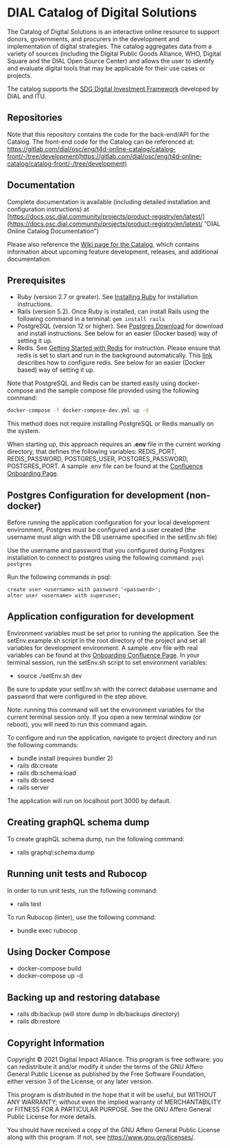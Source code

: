 # DIAL Catalog of Digital Solutions

The Catalog of Digital Solutions is an interactive online resource to support donors, 
governments, and procurers in the development and implementation of digital strategies.​
The catalog aggregates data from a variety of sources (including the Digital Public 
Goods Alliance, WHO, Digital Square and the DIAL Open Source Center) and allows the 
user to identify and evaluate digital tools that may be applicable for their use cases
or projects. 

The catalog supports the [SDG Digital Investment Framework](https://digitalimpactalliance.org/research/sdg-digital-investment-framework/) developed by DIAL and ITU.

## Repositories

Note that this repository contains the code for the back-end/API for the Catalog. The front-end
code for the Catalog can be referenced at: 
https://gitlab.com/dial/osc/eng/t4d-online-catalog/catalog-front/-/tree/development(https://gitlab.com/dial/osc/eng/t4d-online-catalog/catalog-front/-/tree/development)

## Documentation

Complete documentation is available (including detailed installation and configuration
instructions) at 
[https://docs.osc.dial.community/projects/product-registry/en/latest/](https://docs.osc.dial.community/projects/product-registry/en/latest/ "DIAL Online Catalog Documentation")

Please also reference the [Wiki page for the Catalog](https://solutions-catalog.atlassian.net/wiki/spaces/SOLUTIONS/overview?homepageId=33072), which contains information about upcoming feature development, releases, and additional documentation.

## Prerequisites

 * Ruby (version 2.7 or greater). See [Installing Ruby](https://www.ruby-lang.org/en/documentation/installation/) for installation instructions.
 * Rails (version 5.2). Once Ruby is installed, can install Rails using the following command in a terminal:
 ```gem install rails```
 * PostgreSQL (version 12 or higher). See [Postgres Download](https://www.postgresql.org/download/) for download and install instructions. See below for an easier (Docker based) way of setting it up.
 * Redis. See [Getting Started with Redis](https://redis.io/docs/getting-started/) for instruction. Please ensure that redis is set to start and run in the background automatically. This [link](https://redis.io/docs/getting-started/#installing-redis-more-properly) describes how to configure redis. See below for an easier (Docker based) way of setting it up.

Note that PostgreSQL and Redis can be started easily using docker-compose and the sample compose file provided using the following command:

 ```bash
 docker-compose -f docker-compose-dev.yml up -d
 ```

This method does not require installing PostgreSQL or Redis manually on the system.

When starting up, this approach requires an **.env** file in the current working directory, that defines the following variables: REDIS_PORT, REDIS_PASSWORD, POSTGRES_USER, POSTGRES_PASSWORD, POSTGRES_PORT. A sample .env file can be found at
the [Confluence Onboarding Page](https://solutions-catalog.atlassian.net/wiki/spaces/SOLUTIONS/pages/196575233/New+Developer+Onboarding).


## Postgres Configuration for development (non-docker)

Before running the application configuration for your local development environment, Postgres must be configured 
and a user created (the username must align with the DB username specified in the setEnv.sh file)

Use the username and password that you configured during Postgres installation to connect to postgres using the following
command: ```psql postgres```

Run the following commands in psql:
```
create user <username> with password '<password>';
alter user <username> with superuser;
```

## Application configuration for development

Environment variables must be set prior to running the application. See the setEnv.example.sh script 
in the root directory of the project and set all variables for development environment. A sample .env file with real variables can be found at this [Onboarding Confluence Page](https://solutions-catalog.atlassian.net/wiki/spaces/SOLUTIONS/pages/196575233/New+Developer+Onboarding).
In your terminal session, run the setEnv.sh script to set environment variables:

 * source ./setEnv.sh dev

Be sure to update your setEnv.sh with the correct database username and password that were configured 
in the step above.

Note: running this command will set the environment variables for the current terminal session only. 
If you open a new terminal window (or reboot), you will need to run this command again.

To configure and run the application, navigate to project directory and run the following commands:

 * bundle install (requires bundler 2)
 * rails db:create
 * rails db:schema:load
 * rails db:seed
 * rails server

The application will run on localhost port 3000 by default.

## Creating graphQL schema dump

To create graphQL schema dump, run the following command:
 * rails graphql:schema:dump

## Running unit tests and Rubocop

In order to run unit tests, run the following command:
 * rails test

To run Rubocop (linter), use the following command:
 * bundle exec rubocop

## Using Docker Compose

 * docker-compose build
 * docker-compose up -d


## Backing up and restoring database

 * rails db:backup   (will store dump in db/backups directory)
 * rails db:restore

## Copyright Information

Copyright © 2021 Digital Impact Alliance. This program is free software: you can 
redistribute it and/or modify it under the terms of the GNU Affero General 
Public License as published by the Free Software Foundation, either version 3 
of the License, or any later version.

This program is distributed in the hope that it will be useful, but WITHOUT ANY 
WARRANTY; without even the implied warranty of MERCHANTABILITY or FITNESS FOR A 
PARTICULAR PURPOSE. See the GNU Affero General Public License for more details.

You should have received a copy of the GNU Affero General Public License along 
with this program.  If not, see <https://www.gnu.org/licenses/>.